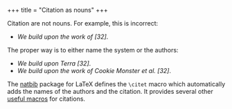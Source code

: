 +++
title = "Citation as nouns"
+++

Citation are not nouns. For example, this is incorrect:

- *We build upon the work of [32]*.

The proper way is to either name the system or the authors:

- *We build upon Terra [32]*.
- *We build upon the work of Cookie Monster et al. [32]*.

The [natbib][] package for LaTeX defines the `\citet` macro which automatically
adds the names of the authors and the citation.
It provides several other [useful macros][natbib-macros] for citations.

[natbib]: https://ctan.org/pkg/natbib?lang=en
[natbib-macros]: http://merkel.texture.rocks/Latex/natbib.php
